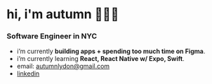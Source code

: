 <h1 align="left">hi, i'm autumn 👩🏻‍💻</h1>
<h3 align="left">Software Engineer in NYC</h3>

- i’m currently **building apps + spending too much time on Figma**.
- i’m currently learning **React, React Native w/ Expo, Swift**.
- email: autumnlydon@gmail.com
- [linkedin](https://www.linkedin.com/in/autumnlydon/)
<!---
autumnlydon/autumnlydon is a ✨ special ✨ repository because its `README.md` (this file) appears on your GitHub profile.
You can click the Preview link to take a look at your changes.
--->
